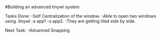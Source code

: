 #Building an advanced tinywl system

Tasks Done: 
-Self Centralization of the window.
-Able to open two windows using .tinywl -s app1 -s app2.
-They are getting tiled side by side.

Next Task:
-Advanced Snapping
